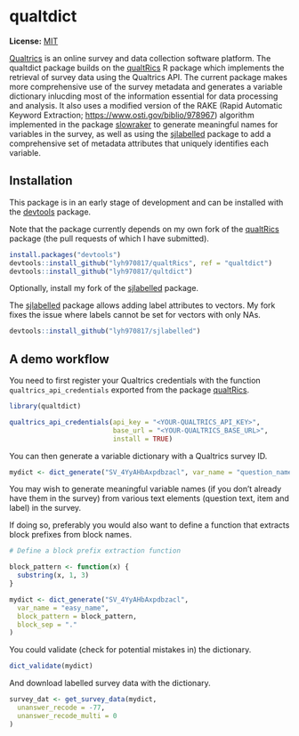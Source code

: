 qualtdict
=========

**License:** [MIT](https://opensource.org/licenses/MIT)

[Qualtrics](https://www.qualtrics.com/) is an online survey and data collection
software platform. The qualtdict package builds on the
[qualtRics](https://github.com/ropensci/qualtRics) R package which implements
the retrieval of survey data using the Qualtrics API. The current package makes
more comprehensive use of the survey metadata and generates a variable
dictionary inlucding most of the information essential for data processing and
analysis. It also uses a modified version of the RAKE (Rapid Automatic Keyword
Extraction; https://www.osti.gov/biblio/978967) algorithm implemented in the
package [slowraker](https://github.com/cran/slowraker) to generate meaningful
names for variables in the survey, as well as using the
[sjlabelled](https://github.com/strengejacke/sjlabelled) package to add a
comprehensive set of metadata attributes that uniquely identifies each variable.

Installation
------------

This package is in an early stage of development and can be installed with
the [devtools](https://cran.r-project.org/package=devtools) package. 

Note that the package currently depends on my own fork of the
[qualtRics](https://github.com/ropensci/qualtRics) package (the pull requests of
which I have submitted).

``` r
install.packages("devtools")
devtools::install_github("lyh970817/qualtRics", ref = "qualtdict")
devtools::install_github("lyh970817/qultdict")
```

Optionally, install my fork of the
[sjlabelled](https://github.com/strengejacke/sjlabelled) package.

The [sjlabelled](https://github.com/strengejacke/sjlabelled) package allows
adding label attributes to vectors. My fork fixes the issue where labels cannot
be set for vectors with only NAs.

``` r
devtools::install_github("lyh970817/sjlabelled")
```

A demo workflow
---------------

You need to first register your Qualtrics credentials with the function
`qualtrics_api_credentials` exported from the package
[qualtRics](https://www.qualtrics.com/).

``` r
library(qualtdict)

qualtrics_api_credentials(api_key = "<YOUR-QUALTRICS_API_KEY>",
                          base_url = "<YOUR-QUALTRICS_BASE_URL>",
                          install = TRUE)
```

You can then generate a variable dictionary with a Qualtrics survey ID.

``` r
mydict <- dict_generate("SV_4YyAHbAxpdbzacl", var_name = "question_name")
```

You may wish to generate meaningful variable names (if you don’t already have
them in the survey) from various text elements (question text, item and label)
in the survey.

If doing so, preferably you would also want to define a function that extracts
block prefixes from block names.

``` r
# Define a block prefix extraction function

block_pattern <- function(x) {
  substring(x, 1, 3)
}

mydict <- dict_generate("SV_4YyAHbAxpdbzacl",
  var_name = "easy_name",
  block_pattern = block_pattern,
  block_sep = "."
)
```

You could validate (check for potential mistakes in) the dictionary.

``` r
dict_validate(mydict)
```

And download labelled survey data with the dictionary.

``` r
survey_dat <- get_survey_data(mydict,
  unanswer_recode = -77,
  unanswer_recode_multi = 0
)
```
